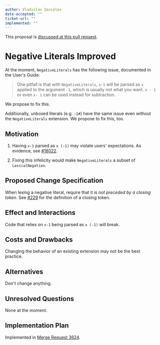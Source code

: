 ```yaml
---
author: Vladislav Zavialov
date-accepted: ""
ticket-url: ""
implemented: ""
---
```


This proposal is [discussed at this pull request](https://github.com/ghc-proposals/ghc-proposals/pull/344).

# Negative Literals Improved

At the moment, `NegativeLiterals` has the following issue, documented in the
User's Guide:

> One pitfall is that with `NegativeLiterals`, `x-1` will be parsed as `x`
> applied to the argument `-1`, which is usually not what you want. `x - 1` or
> even `x- 1` can be used instead for subtraction.

We propose to fix this.

Additionally, unboxed literals (e.g. `-1#`) have the same issue even without
the `NegativeLiterals` extension. We propose to fix this, too.

## Motivation

1. Having `x-1` parsed as `x (-1)` may violate users' expectations.
   As evidence, see [#18022](https://gitlab.haskell.org/ghc/ghc/-/issues/18022).

2. Fixing this infelicity would make `NegativeLiterals` a subset of `LexicalNegation`.

## Proposed Change Specification

When lexing a negative literal, require that it is *not preceded by a closing
token*. See
[#229](https://github.com/ghc-proposals/ghc-proposals/blob/master/proposals/0229-whitespace-bang-patterns.rst)
for the definition of a closing token.

## Effect and Interactions

Code that relies on `x-1` being parsed as `x (-1)` will break.

## Costs and Drawbacks

Changing the behavior of an existing extension may not be the best practice.

## Alternatives

Don't change anything.

## Unresolved Questions

None at the moment.

## Implementation Plan

Implemented in [Merge Request 3624](https://gitlab.haskell.org/ghc/ghc/-/merge_requests/3624).
